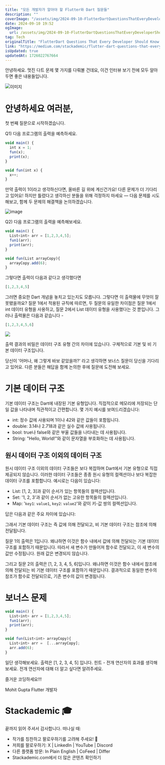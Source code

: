 ```yaml
---
title: "모든 개발자가 알아야 할 Flutter와 Dart 질문들"
description: ""
coverImage: "/assets/img/2024-09-10-FlutterDartQuestionsThatEveryDeveloperShouldKnow_0.png"
date: 2024-09-10 19:52
ogImage: 
  url: /assets/img/2024-09-10-FlutterDartQuestionsThatEveryDeveloperShouldKnow_0.png
tag: Tech
originalTitle: "FlutterDart Questions That Every Developer Should Know."
link: "https://medium.com/stackademic/flutter-dart-questions-that-every-developer-should-know-364fe905dff4"
isUpdated: true
updatedAt: 1726022767664
---
```



안녕하세요. 멋진 다트 문제 몇 가지를 다뤄볼 건데요, 이건 인터뷰 보기 전에 모두 알아두면 좋은 내용들입니다.

![이미지](/assets/img/2024-09-10-FlutterDartQuestionsThatEveryDeveloperShouldKnow_0.png)

# 안녕하세요 여러분,

첫 번째 질문으로 시작하겠습니다.

<div class="content-ad"></div>

Q1) 다음 프로그램의 출력을 예측하세요.

```js
void main() {
  int x = 1;
  fun(x);
  print(x);
}

void fun(int x) {
  x++;
}
```

만약 출력이 1이라고 생각하신다면, 올바른 길 위에 계신건가요! 다른 문제가 더 기다리고 있어요! 하지만 틀렸다고 생각하신 분들을 위해 걱정하지 마세요 — 다음 문제를 시도해보고, 함께 두 문제의 해결책을 논의하겠습니다.

![image](https://miro.medium.com/v2/resize:fit:956/1*1vzUG4Ui9xmWSpRrGDZ9Jw.gif)

<div class="content-ad"></div>


Q2) 다음 프로그램의 출력을 예측해보세요.

```js
void main() {
  List<int> arr = [1,2,3,4,5];
  fun1(arr);
  print(arr);
}

void fun(List arrayCopy){
  arrayCopy.add(6);
}
```

그렇다면 출력이 다음과 같다고 생각했다면

```js
[1,2,3,4,5]
```

<div class="content-ad"></div>

그러면 중요한 Dart 개념을 놓치고 있는지도 모릅니다. 그렇다면 이 출력물에 무엇이 잘못됐을까요? 질문 1에서 적용된 규칙에 따르면, 두 질문의 유일한 차이점은 질문 1에서 int 데이터 유형을 사용하고, 질문 2에서 List 데이터 유형을 사용했다는 것 뿐입니다. 그러나 출력물은 다음과 같습니다 -

```js
[1,2,3,4,5,6]
```

<img src="https://miro.medium.com/v2/resize:fit:996/1*4y1nDJWgOgV475U0JcQAXg.gif" />

<div class="content-ad"></div>

출력 결과의 비밀은 데이터 구조 유형 간의 차이에 있습니다. 구체적으로 기본 및 비 기본 데이터 구조입니다.

당신이 '어머나, 왜 그렇게 바보 같았을까?' 라고 생각하면 보너스 질문이 당신을 기다리고 있어요. 다른 분들은 해답을 함께 논의한 후에 질문에 도전해 보세요.

# 기본 데이터 구조

기본 데이터 구조는 Dart에 내장된 기본 유형입니다. 직접적으로 메모리에 저장되는 단일 값을 나타내며 직관적이고 간편합니다. 몇 가지 예시를 보여드리겠습니다:

<div class="content-ad"></div>

- int: 정수 값에 사용되며 1이나 42와 같은 값들이 포함됩니다.
- double: 3.14나 2.718과 같은 실수 값에 사용됩니다.
- bool: true나 false와 같은 부울 값들을 나타내는 데 사용됩니다.
- String: "Hello, World!"와 같이 문자열을 부호화하는 데 사용됩니다.

## 원시 데이터 구조 이외의 데이터 구조

원시 데이터 구조 이외의 데이터 구조들은 보다 복잡하며 Dart에서 기본 유형으로 직접 제공되지 않습니다. 이러한 데이터 구조들은 종종 원시 유형의 컬렉션이나 보다 복잡한 데이터 구조를 포함합니다. 예시로는 다음이 있습니다:

- List: [1, 2, 3]과 같이 순서가 있는 항목들의 컬렉션입니다.
- Set: '1, 2, 3'과 같이 순서가 없는 고유한 항목들의 컬렉션입니다.
- Map: '`key1`: `value1`, `key2`: `value2`'와 같이 키-값 쌍의 컬렉션입니다.

<div class="content-ad"></div>

답은 다음과 같은 주요 차이에 있습니다:

그래서 기본 데이터 구조는 즉 값에 의해 전달되고, 비 기본 데이터 구조는 참조에 의해 전달됩니다.

질문 1의 출력은 1입니다. 왜냐하면 이것은 함수 내에서 값에 의해 전달되는 기본 데이터 구조를 포함하기 때문입니다. 따라서 새 변수가 만들어져 함수로 전달되고, 이 새 변수의 값만 수정됩니다. 원래 값은 변경되지 않습니다.

그리고 질문 2의 출력은 [1, 2, 3, 4, 5, 6]입니다. 왜냐하면 이것은 함수 내에서 참조에 의해 전달되는 비 기본 데이터 구조를 포함하기 때문입니다. 결과적으로 동일한 변수의 참조가 함수로 전달되므로, 기존 변수의 값이 변경됩니다.

<div class="content-ad"></div>

# 보너스 문제

```js
void main() {
  List<int> arr = [1,2,3,4,5];
  fun1(arr);
  print(arr);
}

void fun(List<int> arrayCopy){
  List<int> arr =  [...arrayCopy];
  arr.add(6);
}
```

일단 생각해보세요.
출력은 [1, 2, 3, 4, 5] 입니다. 힌트 - 전개 연산자의 효과를 생각해 보세요. 전개 연산자에 대해 더 알고 싶다면 알려주세요.

즐거운 코딩하세요!!!

<div class="content-ad"></div>

Mohit Gupta
Flutter 개발자

# Stackademic 🎓

끝까지 읽어 주셔서 감사합니다. 떠나실 때:

- 작가를 칭찬하고 팔로우하기를 고려해 주세요! 👏
- 저희를 팔로우하기: X | LinkedIn | YouTube | Discord
- 다른 플랫폼 방문: In Plain English | CoFeed | Differ
- Stackademic.com에서 더 많은 콘텐츠 확인하기